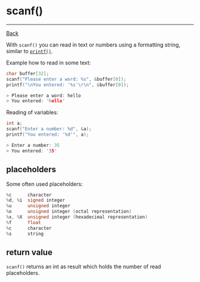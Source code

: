 ﻿# scanf()

---

[Back](../instructions.md)

With ```scanf()``` you can read in text or numbers using a formatting string, similar to [```printf()```](printf.md).

Example how to read in some text:
```c
char buffer[32];
scanf("Please enter a word: %s", &buffer[0]);
printf("\nYou entered: '%s'\r\n", &buffer[0]);

> Please enter a word: hello
> You entered: 'hello'
```

Reading of variables:
```c
int a;
scanf("Enter a number: %d", &a);
printf("You entered: '%d'", a);

> Enter a number: 35
> You entered: '35'
```

## placeholders
Some often used placeholders:
```c
%c      character
%d, %i  signed integer
%u      unsigned integer
%o      unsigned integer (octal representation)
%x, %X  unsigned integer (hexadecimal representation)
%f      float
%c      character
%s      string
```

## return value
```scanf()``` returns an int as result which holds the number of read placeholders.
